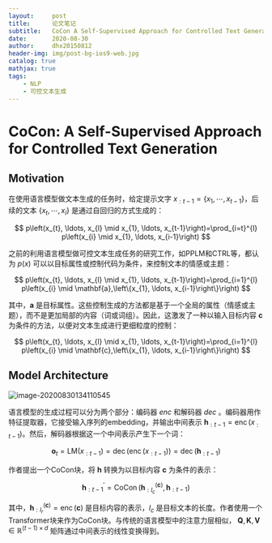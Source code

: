 ```yaml
---
layout:     post
title:      论文笔记
subtitle:   CoCon A Self-Supervised Approach for Controlled Text Generation
date:       2020-08-30
author:     dhx20150812
header-img: img/post-bg-ios9-web.jpg
catalog: true
mathjax: true
tags:
    - NLP
    - 可控文本生成
---
```



# CoCon: A Self-Supervised Approach for Controlled Text Generation

## Motivation

在使用语言模型做文本生成的任务时，给定提示文字 $x_{:t-1}=\{x_1,\cdots,x_{t-1}\}$，后续的文本 $\{x_{t}, \cdots, x_{l}\}$ 是通过自回归的方式生成的：

$$
p\left(x_{t}, \ldots, x_{l} \mid x_{1}, \ldots, x_{t-1}\right)=\prod_{i=t}^{l} p\left(x_{i} \mid x_{1}, \ldots, x_{i-1}\right)
$$

之前的利用语言模型做可控文本生成任务的研究工作，如PPLM和CTRL等，都认为 $p(x)$ 可以以目标属性或控制代码为条件，来控制文本的情感或主题：

$$
p\left(x_{t}, \ldots, x_{l} \mid x_{1}, \ldots, x_{t-1}\right)=\prod_{i=1}^{l} p\left(x_{i} \mid \mathbf{a},\left\{x_{1}, \ldots, x_{i-1}\right\}\right)
$$

其中，$\mathbf{a}$ 是目标属性。这些控制生成的方法都是基于一个全局的属性（情感或主题），而不是更加局部的内容（词或词组）。因此，这激发了一种以输入目标内容 $\mathbf{c}$ 为条件的方法，以便对文本生成进行更细粒度的控制：

$$
p\left(x_{t}, \ldots, x_{l} \mid x_{1}, \ldots, x_{t-1}\right)=\prod_{i=1}^{l} p\left(x_{i} \mid \mathbf{c},\left\{x_{1}, \ldots, x_{i-1}\right\}\right)
$$

## Model Architecture

![image-20200830134110545](https://note.youdao.com/yws/api/personal/file/WEB90d6b8caea48142994e36adeebc23624?method=download&shareKey=bd86a46bdbcbac9cc8827cbc7fecfc4b)

语言模型的生成过程可以分为两个部分：编码器 $enc$ 和解码器 $dec$ 。编码器用作特征提取器，它接受输入序列的embedding，并输出中间表示 $\mathbf{h}_{: t-1}=\operatorname{enc}\left(x_{: t-1}\right)$。然后，解码器根据这一个中间表示产生下一个词：

$$
\mathbf{o}_{t}=\mathrm{LM}\left(x_{: t-1}\right)=\operatorname{dec}\left(\operatorname{enc}\left(x_{: t-1}\right)\right)=\operatorname{dec}\left(\mathbf{h}_{: t-1}\right)
$$

作者提出一个CoCon块，将 $\mathbf{h}$ 转换为以目标内容 $\mathbf{c}$ 为条件的表示：

$$
\mathbf{h}_{: t-1}^{\prime}=\operatorname{CoCon}\left(\mathbf{h}_{: l_{c}}^{(\mathbf{c})}, \mathbf{h}_{: t-1}\right)
$$

其中，$\mathbf{h}_{: l_{r}}^{(\mathbf{c})}=\operatorname{enc}(\mathbf{c})$ 是目标内容的表示，$l_c$ 是目标文本的长度。作者使用一个Transformer块来作为CoCon块。与传统的语言模型中的注意力层相似， $\mathbf{Q}, \mathbf{K}, \mathbf{V} \in \mathbb{R}^{(t-1) \times d}$ 矩阵通过中间表示的线性变换得到。


